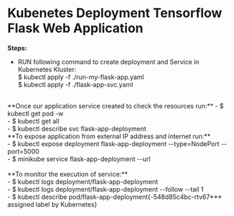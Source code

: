 # Kubenetes Deployment Tensorflow Flask Web Application
**Steps:** <br>
- RUN following command to create deployment and Service in Kubernetes Kluster: <br>
$ kubectl apply -f ./run-my-flask-app.yaml <br>
$ kubectl apply -f ./flask-app-svc.yaml <br>
<br>
**Once our application service created to check the resources run:**
- $ kubectl get pod -w <br>
- $ kubectl get all <br>
- $ kubectl describe svc flask-app-deployment <br>
**To expose application from external IP address and internet run:** <br>
- $ kubectl expose deployment flask-app-deployment --type=NodePort --port=5000<br>
- $ minikube service flask-app-deployment --url<br>
<br>
**To monitor the execution of service:** <br>
- $ kubectl logs deployment/flask-app-deployment<br>
- $ kubectl logs deployment/flask-app-deployment --follow --tail 1<br>
- $ kubectl describe pod/flask-app-deployment{-548d85c4bc-rtv67*** assigned label by Kubernetes}<br>
<br>
<br>
<br>
